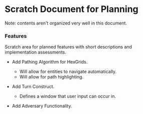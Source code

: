 # Scratch Document for Planning
Note: contents aren't organized very well in this document.

### Features
Scratch area for planned features with short descriptions and implementation assessments.

* Add Pathing Algorithm for HexGrids.
    - Will allow for entities to navigate automatically.
    - Will allow for path highlighting.

* Add Turn Construct.
    - Defines a window that user input can occur in.

* Add Adversary Functionality.
